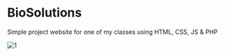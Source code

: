 # BioSolutions
Simple project website for one of my classes using HTML, CSS, JS &amp; PHP

![1](https://user-images.githubusercontent.com/47864776/103181473-ff9bb700-48a9-11eb-87f3-751b7340c86b.png)

